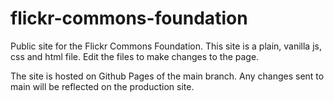 # flickr-commons-foundation

Public site for the Flickr Commons Foundation. This site is a plain, vanilla js, css and html file. Edit the files to make changes to the page.

The site is hosted on Github Pages of the main branch. Any changes sent to main will be reflected on the production site.
